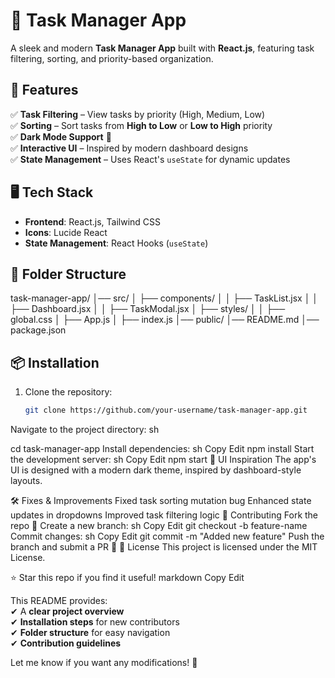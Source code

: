 # 📝 Task Manager App

A sleek and modern **Task Manager App** built with **React.js**, featuring task filtering, sorting, and priority-based organization. 

## 🚀 Features
✅ **Task Filtering** – View tasks by priority (High, Medium, Low)  
✅ **Sorting** – Sort tasks from **High to Low** or **Low to High** priority  
✅ **Dark Mode Support** 🌙  
✅ **Interactive UI** – Inspired by modern dashboard designs  
✅ **State Management** – Uses React's `useState` for dynamic updates  

## 🖥️ Tech Stack
- **Frontend**: React.js, Tailwind CSS  
- **Icons**: Lucide React  
- **State Management**: React Hooks (`useState`)  

## 📂 Folder Structure
task-manager-app/ │── src/ │ ├── components/ │ │ ├── TaskList.jsx │ │ ├── Dashboard.jsx │ │ ├── TaskModal.jsx │ ├── styles/ │ │ ├── global.css │ ├── App.js │ ├── index.js │── public/ │── README.md │── package.json


## 📦 Installation
1. Clone the repository:  
   ```sh
   git clone https://github.com/your-username/task-manager-app.git
Navigate to the project directory:
sh

cd task-manager-app
Install dependencies:
sh
Copy
Edit
npm install
Start the development server:
sh
Copy
Edit
npm start
🎨 UI Inspiration
The app's UI is designed with a modern dark theme, inspired by dashboard-style layouts.

🛠️ Fixes & Improvements
 Fixed task sorting mutation bug
 Enhanced state updates in dropdowns
 Improved task filtering logic
📌 Contributing
Fork the repo 🍴
Create a new branch:
sh
Copy
Edit
git checkout -b feature-name
Commit changes:
sh
Copy
Edit
git commit -m "Added new feature"
Push the branch and submit a PR 🚀
📜 License
This project is licensed under the MIT License.

⭐ Star this repo if you find it useful!
markdown
Copy
Edit

This README provides:  
✔ A **clear project overview**  
✔ **Installation steps** for new contributors  
✔ **Folder structure** for easy navigation  
✔ **Contribution guidelines**  

Let me know if you want any modifications! 🚀